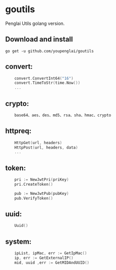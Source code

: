 # goutils
Penglai Utils golang version.

Download and install
-------------

    go get -u github.com/youpenglai/goutils

convert:
-------------
```go
    convert.ConvertInt64("16")
    convert.TimeToStr(time.Now())
    ...
```

crypto:
-------------
```go
    base64、aes、des、md5、rsa、sha、hmac、crypto
```

httpreq:
-------------
```go
    HttpGet(url, headers)
    HttpPost(url, headers, data)
    ...
```

token:
-------------
```go
    pri := NewJwtPri(priKey)
    pri.CreateToken()

    pub := NewJwtPub(pubKey)
    pub.VerifyToken()
```

uuid:
-------------
```go
    Uuid()
```

system:
-------------
```go
    ipList, ipMac, err := GetIpMac()
    ip, err := GetExternalIP()
    mid, uuid ,err := GetMIDAndUUID()
```